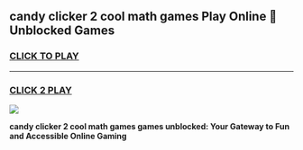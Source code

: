 
## candy clicker 2 cool math games Play Online 👋 Unblocked Games
<h3>
<a href="https://news.freeplayer.one?title=candy_clicker_2_cool_math_games&ref=17CMG">CLICK TO PLAY</a></h3>
<hr>

<h3>
<a href="https://news.freeplayer.one?title=candy_clicker_2_cool_math_games&ref=17CMG">CLICK 2 PLAY</a>
  
</h3>

<a href="https://news.freeplayer.one?title=candy_clicker_2_cool_math_games&ref=17CMG/"><img src="https://clearcache.store/games.png"></a>


**candy clicker 2 cool math games games unblocked: Your Gateway to Fun and Accessible Online Gaming**
